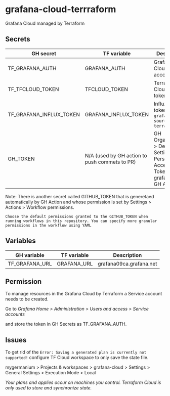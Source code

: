 # grafana-cloud-terrraform
Grafana Cloud managed by Terraform

## Secrets

| GH secret  | TF variable  | Description  |
|---|---|---|
| TF_GRAFANA_AUTH | GRAFANA_AUTH | Grafana Cloud Service account |
| TF_TFCLOUD_TOKEN | TFCLOUD_TOKEN | Terraform Cloud API token |
| TF_GRAFANA_INFLUX_TOKEN | GRAFANA_INFLUX_TOKEN | InfluxDB API token - `grafana-data-source-terraform` |
| GH_TOKEN | N/A (used by GH action to push commets to PR) |  GH Organization > Developers Settings > Personal Access Tokens > grafana_cloud GH Action |

Note: There is another secret called GITHUB_TOKEN that is generetaed automatically by GH Action and whose permission is set by Settings > Actions > Workflow permissions.
```
Choose the default permissions granted to the GITHUB_TOKEN when running workflows in this repository. You can specify more granular permissions in the workflow using YAML
```


## Variables

| GH variable  | TF variable  | Description  |
|---|---|---|
| TF_GRAFANA_URL | GRAFANA_URL  | grafana09ca.grafana.net  |


## Permission

To manage resources in the Grafana Cloud by Terraform a Service account needs to be created.

Go to *Grafana Home > Administration > Users and access > Service accounts*

and store the token in GH Secrets as TF_GRAFANA_AUTH.

## Issues


To get rid of the `Error: Saving a generated plan is currently not supported!` configure TF Cloud workspace to only save the state file.

mygermanium > Projects & workspaces > grafana-cloud > Settings > General Settings > Execution Mode > Local

*Your plans and applies occur on machines you control. Terraform Cloud is only used to store and synchronize state.*
